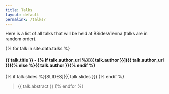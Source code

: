 ```yaml
---
title: Talks
layout: default
permalink: /talks/
---
```


Here is a list of all talks that will be held at BSidesVienna (talks are in random order).

{% for talk in site.data.talks %}
#### <a name="{{ talk.id }}"></a>{{ talk.title }} - {% if talk.author_url %}[{{ talk.author }}]({{ talk.author_url }}){% else %}{{ talk.author }}{% endif %}
{% if talk.slides %}[SLIDES]({{ talk.slides }}) {% endif %}
> {{ talk.abstract }}
{% endfor %}
